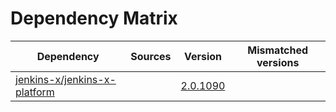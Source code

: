 # Dependency Matrix

Dependency | Sources | Version | Mismatched versions
---------- | ------- | ------- | -------------------
[jenkins-x/jenkins-x-platform](https://github.com/jenkins-x/jenkins-x-platform.git) |  | [2.0.1090](https://github.com/jenkins-x/jenkins-x-platform/releases/tag/v2.0.1090) | 
